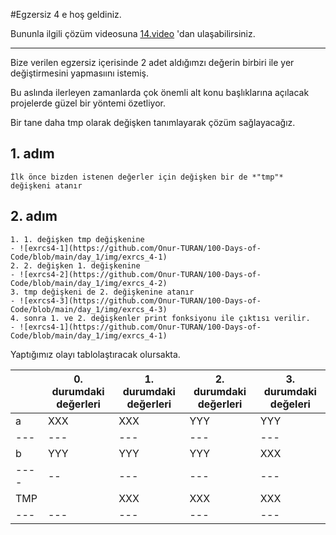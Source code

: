 #Egzersiz 4 e hoş geldiniz.

Bununla ilgili çözüm videosuna [14.video](https://www.udemy.com/course/100-days-of-code/learn/lecture/17837490#overview) 'dan ulaşabilirsiniz.
***

Bize verilen egzersiz içerisinde 2 adet aldığımzı değerin birbiri ile yer değiştirmesini yapmasıını istemiş.

Bu aslında ilerleyen zamanlarda çok önemli alt konu başlıklarına açılacak projelerde güzel bir yöntemi özetliyor.

Bir tane daha tmp olarak değişken tanımlayarak çözüm sağlayacağız.

## 1. adım
	İlk önce bizden istenen değerler için değişken bir de *"tmp"* değişkeni atanır
## 2. adım
	1. 1. değişken tmp değişkenine
	- ![exrcs4-1](https://github.com/Onur-TURAN/100-Days-of-Code/blob/main/day_1/img/exrcs_4-1)
	2. 2. değişken 1. değişkenine
	- ![exrcs4-2](https://github.com/Onur-TURAN/100-Days-of-Code/blob/main/day_1/img/exrcs_4-2)
	3. tmp değişkeni de 2. değişkenine atanır
	- ![exrcs4-3](https://github.com/Onur-TURAN/100-Days-of-Code/blob/main/day_1/img/exrcs_4-3)
	4. sonra 1. ve 2. değişkenler print fonksiyonu ile çıktısı verilir.
	- ![exrcs4-1](https://github.com/Onur-TURAN/100-Days-of-Code/blob/main/day_1/img/exrcs_4-1)

Yaptığımız olayı tablolaştıracak olursakta.

||0. durumdaki değerleri|1. durumdaki değerleri| 2. durumdaki değerleri|3. durumdaki değeleri|
|--|---|---|---|----|
|a|XXX|XXX|YYY|YYY|
|---|---|---|---|---|
|b|YYY|YYY|YYY|XXX|
|----|--|---|---|---|
|TMP||XXX|XXX|XXX|
|---|---|---|---|---|
